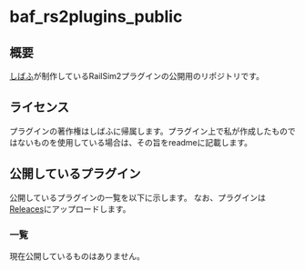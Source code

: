 # baf_rs2plugins_public
## 概要
[しばふ](https://x.com/bafften_im)が制作しているRailSim2プラグインの公開用のリポジトリです。

## ライセンス
プラグインの著作権はしばふに帰属します。プラグイン上で私が作成したものではないものを使用している場合は、その旨をreadmeに記載します。

## 公開しているプラグイン
公開しているプラグインの一覧を以下に示します。
なお、プラグインは[Releaces](https://github.com/baf1n/baf_rs2plugins_public/releases/)にアップロードします。

### 一覧
現在公開しているものはありません。
